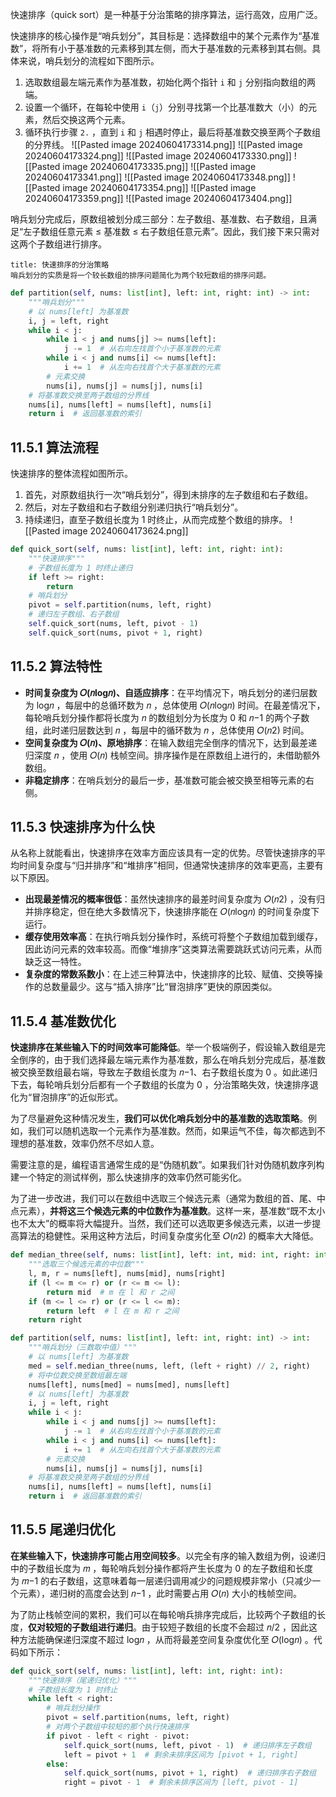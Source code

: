    快速排序（quick sort）是一种基于分治策略的排序算法，运行高效，应用广泛。

快速排序的核心操作是“哨兵划分”，其目标是：选择数组中的某个元素作为“基准数”，将所有小于基准数的元素移到其左侧，而大于基准数的元素移到其右侧。具体来说，哨兵划分的流程如下图所示。
1. 选取数组最左端元素作为基准数，初始化两个指针 `i` 和 `j` 分别指向数组的两端。
2. 设置一个循环，在每轮中使用 `i`（`j`）分别寻找第一个比基准数大（小）的元素，然后交换这两个元素。
3. 循环执行步骤 `2.` ，直到 `i` 和 `j` 相遇时停止，最后将基准数交换至两个子数组的分界线。
![[Pasted image 20240604173314.png]]
![[Pasted image 20240604173324.png]]
![[Pasted image 20240604173330.png]]
![[Pasted image 20240604173335.png]]
![[Pasted image 20240604173341.png]]
![[Pasted image 20240604173348.png]]
![[Pasted image 20240604173354.png]]
![[Pasted image 20240604173359.png]]
![[Pasted image 20240604173404.png]]

哨兵划分完成后，原数组被划分成三部分：左子数组、基准数、右子数组，且满足“左子数组任意元素 ≤ 基准数 ≤ 右子数组任意元素”。因此，我们接下来只需对这两个子数组进行排序。

```ad-tip
title: 快速排序的分治策略
哨兵划分的实质是将一个较长数组的排序问题简化为两个较短数组的排序问题。
```
```python
def partition(self, nums: list[int], left: int, right: int) -> int:
	"""哨兵划分"""
	# 以 nums[left] 为基准数
	i, j = left, right
	while i < j:
	    while i < j and nums[j] >= nums[left]:
	        j -= 1  # 从右向左找首个小于基准数的元素
	    while i < j and nums[i] <= nums[left]:
	        i += 1  # 从左向右找首个大于基准数的元素
	    # 元素交换
	    nums[i], nums[j] = nums[j], nums[i]
	# 将基准数交换至两子数组的分界线
	nums[i], nums[left] = nums[left], nums[i]
	return i  # 返回基准数的索引
```

## 11.5.1 算法流程
快速排序的整体流程如图所示。
1. 首先，对原数组执行一次“哨兵划分”，得到未排序的左子数组和右子数组。
2. 然后，对左子数组和右子数组分别递归执行“哨兵划分”。
3. 持续递归，直至子数组长度为 1 时终止，从而完成整个数组的排序。
![[Pasted image 20240604173624.png]]
```python
def quick_sort(self, nums: list[int], left: int, right: int):
	"""快速排序"""
	# 子数组长度为 1 时终止递归
	if left >= right:
	    return
	# 哨兵划分
	pivot = self.partition(nums, left, right)
	# 递归左子数组、右子数组
	self.quick_sort(nums, left, pivot - 1)
	self.quick_sort(nums, pivot + 1, right)
```

## 11.5.2 算法特性
- **时间复杂度为 𝑂(𝑛log⁡𝑛)、自适应排序**：在平均情况下，哨兵划分的递归层数为 log⁡𝑛 ，每层中的总循环数为 𝑛 ，总体使用 𝑂(𝑛log⁡𝑛) 时间。在最差情况下，每轮哨兵划分操作都将长度为 𝑛 的数组划分为长度为 0 和 𝑛−1 的两个子数组，此时递归层数达到 𝑛 ，每层中的循环数为 𝑛 ，总体使用 𝑂(𝑛2) 时间。
- **空间复杂度为 𝑂(𝑛)、原地排序**：在输入数组完全倒序的情况下，达到最差递归深度 𝑛 ，使用 𝑂(𝑛) 栈帧空间。排序操作是在原数组上进行的，未借助额外数组。
- **非稳定排序**：在哨兵划分的最后一步，基准数可能会被交换至相等元素的右侧。

## 11.5.3 快速排序为什么快
从名称上就能看出，快速排序在效率方面应该具有一定的优势。尽管快速排序的平均时间复杂度与“归并排序”和“堆排序”相同，但通常快速排序的效率更高，主要有以下原因。
- **出现最差情况的概率很低**：虽然快速排序的最差时间复杂度为 𝑂(𝑛2) ，没有归并排序稳定，但在绝大多数情况下，快速排序能在 𝑂(𝑛log⁡𝑛) 的时间复杂度下运行。
- **缓存使用效率高**：在执行哨兵划分操作时，系统可将整个子数组加载到缓存，因此访问元素的效率较高。而像“堆排序”这类算法需要跳跃式访问元素，从而缺乏这一特性。
- **复杂度的常数系数小**：在上述三种算法中，快速排序的比较、赋值、交换等操作的总数量最少。这与“插入排序”比“冒泡排序”更快的原因类似。

## 11.5.4 基准数优化
**快速排序在某些输入下的时间效率可能降低**。举一个极端例子，假设输入数组是完全倒序的，由于我们选择最左端元素作为基准数，那么在哨兵划分完成后，基准数被交换至数组最右端，导致左子数组长度为 𝑛−1、右子数组长度为 0 。如此递归下去，每轮哨兵划分后都有一个子数组的长度为 0 ，分治策略失效，快速排序退化为“冒泡排序”的近似形式。

为了尽量避免这种情况发生，**我们可以优化哨兵划分中的基准数的选取策略**。例如，我们可以随机选取一个元素作为基准数。然而，如果运气不佳，每次都选到不理想的基准数，效率仍然不尽如人意。

需要注意的是，编程语言通常生成的是“伪随机数”。如果我们针对伪随机数序列构建一个特定的测试样例，那么快速排序的效率仍然可能劣化。

为了进一步改进，我们可以在数组中选取三个候选元素（通常为数组的首、尾、中点元素），**并将这三个候选元素的中位数作为基准数**。这样一来，基准数“既不太小也不太大”的概率将大幅提升。当然，我们还可以选取更多候选元素，以进一步提高算法的稳健性。采用这种方法后，时间复杂度劣化至 𝑂(𝑛2) 的概率大大降低。
```python
def median_three(self, nums: list[int], left: int, mid: int, right: int) -> int:
    """选取三个候选元素的中位数"""
    l, m, r = nums[left], nums[mid], nums[right]
    if (l <= m <= r) or (r <= m <= l):
        return mid  # m 在 l 和 r 之间
    if (m <= l <= r) or (r <= l <= m):
        return left  # l 在 m 和 r 之间
    return right

def partition(self, nums: list[int], left: int, right: int) -> int:
    """哨兵划分（三数取中值）"""
    # 以 nums[left] 为基准数
    med = self.median_three(nums, left, (left + right) // 2, right)
    # 将中位数交换至数组最左端
    nums[left], nums[med] = nums[med], nums[left]
    # 以 nums[left] 为基准数
    i, j = left, right
    while i < j:
        while i < j and nums[j] >= nums[left]:
            j -= 1  # 从右向左找首个小于基准数的元素
        while i < j and nums[i] <= nums[left]:
            i += 1  # 从左向右找首个大于基准数的元素
        # 元素交换
        nums[i], nums[j] = nums[j], nums[i]
    # 将基准数交换至两子数组的分界线
    nums[i], nums[left] = nums[left], nums[i]
    return i  # 返回基准数的索引
```

## 11.5.5 尾递归优化
**在某些输入下，快速排序可能占用空间较多**。以完全有序的输入数组为例，设递归中的子数组长度为 𝑚 ，每轮哨兵划分操作都将产生长度为 0 的左子数组和长度为 𝑚−1 的右子数组，这意味着每一层递归调用减少的问题规模非常小（只减少一个元素），递归树的高度会达到 𝑛−1 ，此时需要占用 𝑂(𝑛) 大小的栈帧空间。

为了防止栈帧空间的累积，我们可以在每轮哨兵排序完成后，比较两个子数组的长度，**仅对较短的子数组进行递归**。由于较短子数组的长度不会超过 𝑛/2 ，因此这种方法能确保递归深度不超过 log⁡𝑛 ，从而将最差空间复杂度优化至 𝑂(log⁡𝑛) 。代码如下所示：
```python
def quick_sort(self, nums: list[int], left: int, right: int):
	"""快速排序（尾递归优化）"""
	# 子数组长度为 1 时终止
	while left < right:
	    # 哨兵划分操作
	    pivot = self.partition(nums, left, right)
	    # 对两个子数组中较短的那个执行快速排序
	    if pivot - left < right - pivot:
	        self.quick_sort(nums, left, pivot - 1)  # 递归排序左子数组
	        left = pivot + 1  # 剩余未排序区间为 [pivot + 1, right]
	    else:
	        self.quick_sort(nums, pivot + 1, right)  # 递归排序右子数组
	        right = pivot - 1  # 剩余未排序区间为 [left, pivot - 1]
```